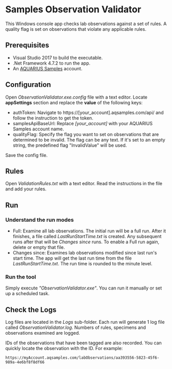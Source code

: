﻿# Samples Observation Validator

This Windows console app checks lab observations against a set of rules. A quality flag is set on observations that violate any applicable rules.

## Prerequisites
* Visual Studio 2017 to build the executable.
* .Net Framework 4.7.2 to run the app.
* An [AQUARIUS Samples](http://aquaticinformatics.com/products/aquarius-samples/) account.

## Configuration 
Open *ObservationValidator.exe.config* file with a text editor. Locate **appSettings** section and replace the **value** of the following keys:  
* authToken: 
Navigate to https://[your_account].aqsamples.com/api/ and follow the instruction to get the token.
* samplesApiBaseUrl: 
Replace *[your_account]* with your AQUARIUS Samples account name.
* qualityFlag: 
Specify the flag you want to set on observations that are determined to be invalid. The flag can be any text. If it's set to an empty string, the predefined flag "InvalidValue" will be used.

Save the config file.

## Rules
Open *ValidationRules.txt* with a text editor. Read the instructions in the file and add your rules.

## Run
### Understand the run modes
* Full: Examine all lab observations. 
The initial run will be a full run. After it finishes, a file called *LastRunStartTime.txt* is created. Any subsequent runs after that will be *Changes since* runs.
To enable a Full run again, delete or empty that file.
* Changes since: Examines lab observations modified since last run's start time.
The app will get the last run time from the file *LastRunStartTime.txt*. The run time is rounded to the minute level.

### Run the tool
Simply execute *"ObservationValidator.exe"*.
You can run it manually or set up a scheduled task.

## Check the Logs
Log files are located in the *Logs* sub-folder. Each run will generate 1 log file called *ObservationValidator.log*. Numbers of rules, specimens and observations examined are logged. 

IDs of the observations that have been tagged are also recorded. You can quickly locate the observation with the ID. 
For example: 
```
https://myAccount.aqsamples.com/labObservations/aa393556-5823-45f6-989a-4e6bf8f8df66
```
